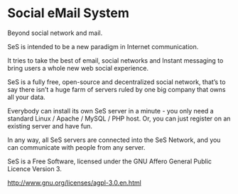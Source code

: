 Social eMail System
===

Beyond social network and mail.



SeS is intended to be a new paradigm in Internet communication.

It tries to take the best of email, social networks and Instant messaging to bring users a whole new web social experience.

SeS is a fully free, open-source and decentralized social network, that’s to say there isn’t a huge farm of servers ruled by one big company that owns all your data.

Everybody can install its own SeS server in a minute - you only need a standard Linux / Apache / MySQL / PHP host. Or, you can just register on an existing server and have fun.

In any way, all SeS servers are connected into the SeS Network, and you can communicate with people from any server.



SeS is a Free Software, licensed under the GNU Affero General Public Licence Version 3.

http://www.gnu.org/licenses/agpl-3.0.en.html
